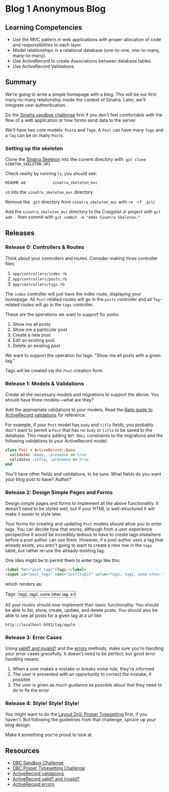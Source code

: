 # Blog 1 Anonymous Blog

## Learning Competencies

* Use the MVC pattern in web applications with proper allocation of code and responsibilities to each layer.
* Model relationships in a relational database (one-to-one, one-to-many, many-to-many).
* Use ActiveRecord to create Associations between database tables.
* Use ActiveRecord Validations.

## Summary

We're going to write a simple homepage with a blog. This will be our first
many-to-many relationship inside the context of Sinatra. Later, we'll
integrate user authentication.

Do the [Sinatra sandbox challenge][sandbox challenge] first if you don't feel
comfortable with the flow of a web application or how forms send data to the
server.

We'll have two core models: `Post`s and `Tag`s. A `Post` can have many `Tag`s
and a `Tag` can be on many `Post`s.

### Setting up the skeleton

Clone the [Sinatra Skeleton](../../../sinatra_skeleton_mvc) into the current directory with: `git clone SINATRA_SKELETON_URI`

Check reality by running `ls`, you should see:
```
README.md            sinatra_skeleton_mvc
```

`cd` into the `sinatra_skeleton_mvc` directory.

Remove the `.git` directory from `sinatra_skeleton_mvc` with `rm -rf .git/`

Add the `sinatra_skeleton_mvc` directory to the Craigslist Jr project with `git add .` then commit with `git commit -m "Adds Sinatra Skeleton."`

## Releases

### Release 0: Controllers & Routes

Think about your controllers and routes. Consider making three controller files:

1. `app/controllers/index.rb`
2. `app/controllers/posts.rb`
3. `app/controllers/tags.rb`

The `index` controller will just have the index route, displaying your
homepage. All `Post`-related routes will go in the `posts` controller and all
`Tag`-related routes will go in the `tags` controller.

These are the operations we want to support for posts:

1. Show me all posts
2. Show me a particular post
3. Create a new post
4. Edit an existing post
5. Delete an existing post

We want to support the operation for tags: "Show me all posts with a given
tag."

Tags will be created via the `Post`-creation form.

### Release 1: Models & Validations

Create all the necessary models and migrations to support the above. You
should have three models—what are they?

Add the appropriate validations to your models. Read the [Rails guide to
ActiveRecord validations][AR validations] for reference.

For example, if your `Post` model has `body` and `title` fields, you probably
don't want to permit a `Post` that has no `body` or `title` to be saved to the
database. This means adding `NOT NULL` constraints to the migrations and the
following validations to your ActiveRecord model:

```ruby
class Post < ActiveRecord::Base
  validates :body, :presence => true
  validates :title, :presence => true
end
```

You'll have other fields and validations, to be sure. What fields do you want your blog post to have? Author?

### Release 2: Design Simple Pages and Forms

Design simple pages and forms to implement all the above functionality. It
doesn't need to be styled well, but if your HTML is well-structured it will
make it easier to style later.

Your forms for creating and updating `Post` models should allow you to enter
tags. You can decide how that works, although from a user experience
perspective it would be incredibly tedious to have to create tags elsewhere
before a post author can use them. However, if a post author uses a tag that
already exists, you aren't going to want to create a new row in the `tags`
table, but rather re-use the already-existing tag.

One idea might be to permit them to enter tags like this:

```html
<label for="post_tags">Tags:</label>
<input id="post_tags" name="post[tags]" value="tag1, tag2, some other tag, a fourth tag">
```

which renders as:

<label for="post_tags">Tags:</label>
<input id="post_tags" name="post[tags]" value="tag1, tag2, some other tag, a fourth tag" class="span4">

All your routes should now implement their basic functionality. You should be
able to list, show, create, update, and delete posts. You should also be able
to see all posts for a given tag at a url like

```text
http://localhost:9393/tag/apple
```

### Release 3: Error Cases

Using [valid? and invalid?][valid_invalid] and the [errors][errors] methods,
make sure you're handling your error cases gracefully. It doesn't need to be
perfect, but good error handling means:

1. When a user makes a mistake or breaks some rule, they're informed
2. The user is presented with an opportunity to correct the mistake, if possible
3. The user is given as much guidance as possible about that they need to do to fix the error

### Release 4: Style! Style! Style!

You might want to do the [Layout Drill: Proper Typesetting][proper formatting
challenge] first, if you haven't. But following the guidelines from that
challenge, spruce up your blog design.

Make it something you're proud to look at.

## Resources

* [DBC Sandbox Challenge][sandbox challenge]
* [DBC Proper Typesetting Challenge][proper formatting challenge]
* [ActiveRecord validations][AR validations]
* [ActiveRecord valid? and invalid?][valid_invalid]
* [ActiveRecord errors][errors]

[sandbox challenge]: ../../../sinatra-sandbox-challenge
[proper formatting challenge]: ../../../layout-drill-proper-typesetting-challenge
[AR validations]: http://guides.rubyonrails.org/active_record_validations_callbacks.html
[valid_invalid]: http://guides.rubyonrails.org/active_record_validations_callbacks.html#valid-and-invalid
[errors]: http://guides.rubyonrails.org/active_record_validations_callbacks.html#validations_overview-errors
